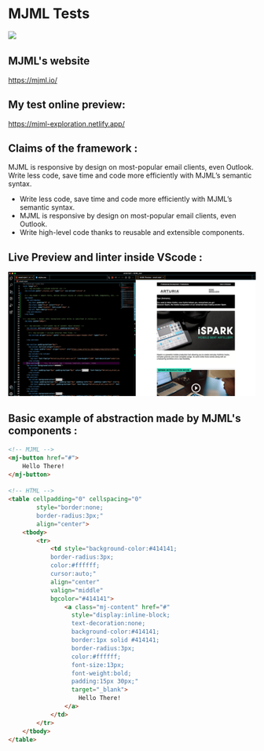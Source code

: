 # MJML Tests
![](https://media.zeemly.com/media/product/mjml.png)

## MJML's website 
https://mjml.io/

## My test online preview:
https://mjml-exploration.netlify.app/



## Claims of the framework :

MJML is responsive by design on most-popular email clients, even Outlook. Write less code, save time and code more efficiently with MJML’s semantic syntax.

 * Write less code, save time and code more efficiently with MJML’s semantic syntax.
 * MJML is responsive by design on most-popular email clients, even Outlook.
 * Write high-level code thanks to reusable and extensible components.

## Live Preview and linter inside VScode :
![](https://raw.githubusercontent.com/Aleksios22/MJML_test/main/Assets/live_preview_inside_VSCode.png)

## Basic example of abstraction made by MJML's components :

```html
<!-- MJML -->
<mj-button href="#">
    Hello There!
</mj-button>

<!-- HTML -->
<table cellpadding="0" cellspacing="0" 
        style="border:none;
        border-radius:3px;" 
        align="center">
    <tbody>
        <tr>
            <td style="background-color:#414141;
            border-radius:3px;
            color:#ffffff;     
            cursor:auto;" 
            align="center" 
            valign="middle" 
            bgcolor="#414141">
                <a class="mj-content" href="#" 
                  style="display:inline-block;
                  text-decoration:none;
                  background-color:#414141;
                  border:1px solid #414141;
                  border-radius:3px;
                  color:#ffffff;
                  font-size:13px;
                  font-weight:bold;
                  padding:15px 30px;" 
                  target="_blank">
                    Hello There!
                </a>
            </td>
        </tr>
    </tbody>
</table>

```